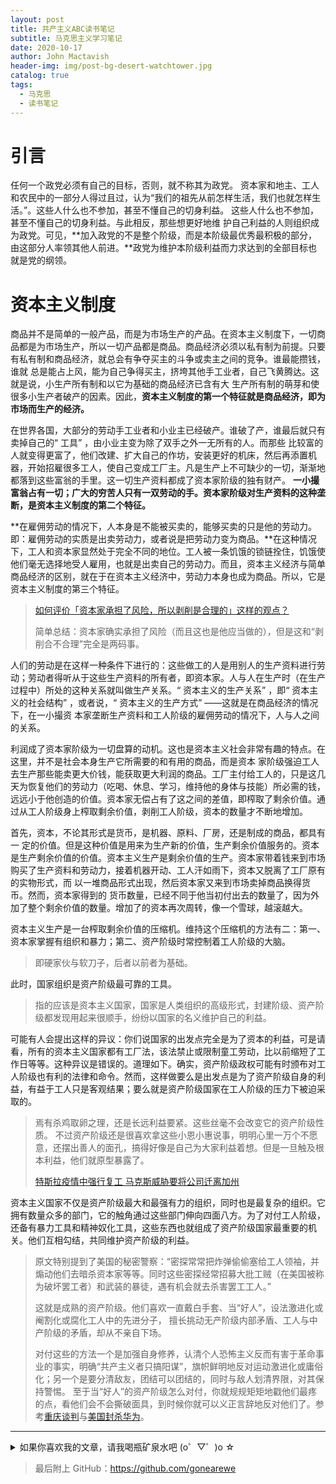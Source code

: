 ```yaml
---
layout: post
title: 共产主义ABC读书笔记
subtitle: 马克思主义学习笔记
date: 2020-10-17
author: John Mactavish
header-img: img/post-bg-desert-watchtower.jpg
catalog: true
tags:
  - 马克思
  - 读书笔记
---
```


# 引言

任何一个政党必须有自己的目标，否则，就不称其为政党。
资本家和地主、工人和农民中的一部分人得过且过，认为“我们的祖先从前怎样生活，我们也就怎样生活。”。这些人什么也不参加，甚至不懂自己的切身利益。
 这些人什么也不参加，甚至不懂自己的切身利益。与此相反，那些想更好地维
护自己利益的人则组织成为政党。可见，**加入政党的不是整个阶级，而是本阶级最优秀最积极的部分，由这部分人率领其他人前进。**政党为维护本阶级利益而力求达到的全部目标也就是党的纲领。

# 资本主义制度

商品并不是简单的一般产品，而是为市场生产的产品。在资本主义制度下，一切商品都是为市场生产，所以一切产品都是商品。商品经济必须以私有制为前提。只要有私有制和商品经济，就总会有争夺买主的斗争或卖主之间的竞争。谁最能攒钱，谁就
总是能占上风，能为自己争得买主，挤垮其他手工业者，自己飞黄腾达。这就是说，小生产所有制和以它为基础的商品经济已含有大
生产所有制的萌芽和使很多小生产者破产的因素。因此，**资本主义制度的第一个特征就是商品经济，即为市场而生产的经济。**

在世界各国，大部分的劳动手工业者和小业主已经破产。谁破了产，谁最后就只有卖掉自己的“ 工具” ，由小业主变为除了双手之外一无所有的人。而那些
比较富的人就变得更富了，他们改建、扩大自己的作坊，安装更好的机床，然后再添置机器，开始招雇很多工人，使自己变成工厂主。凡是生产上不可缺少的一切，渐渐地都落到这些富翁的手里。这一切生产资料都成了资本家阶级的独有财产。
**一小撮富翁占有一切；广大的穷苦人只有一双劳动的手。资本家阶级对生产资料的这种垄断，是资本主义制度的第二个特征。**

**在雇佣劳动的情况下，人本身是不能被买卖的，能够买卖的只是他的劳动力。即：雇佣劳动的实质是出卖劳动力，或者说是把劳动力变为商品。**在这种情况下，工人和资本家显然处于完全不同的地位。工人被一条饥饿的锁链拴住，饥饿使他们毫无选择地受人雇用，也就是出卖自己的劳动力。而且，资本主义经济与简单商品经济的区别，就在于在资本主义经济中，劳动力本身也成为商品。所以，它是资本主义制度的第三个特征。

> [如何评价「资本家承担了风险，所以剥削是合理的」这样的观点？](https://www.zhihu.com/question/416920766)
>
> 简单总结：资本家确实承担了风险（而且这也是他应当做的），但是这和“剥削合不合理”完全是两码事。

人们的劳动是在这样一种条件下进行的：这些做工的人是用别人的生产资料进行劳动；劳动者得听从于这些生产资料的所有者，即资本家。人与人在生产时（在生产过程中）所处的这种关系就叫做生产关系。“ 资本主义的生产关系” ，即“ 资本主义的社会结构” ，或者说，“ 资本主义的生产方式” ——这就是在商品经济的情况下，在一小撮资
本家垄断生产资料和工人阶级的雇佣劳动的情况下，人与人之间的关系。

利润成了资本家阶级为一切盘算的动机。这也是资本主义社会非常有趣的特点。在这里，并不是社会本身生产它所需要的和有用的商品，而是资本
家阶级强迫工人去生产那些能卖更大价钱，能获取更大利润的商品。工厂主付给工人的，只是这几天为恢复他们的劳动力（吃喝、休息、学习，维持他的身体与技能）所必需的钱，远远小于他创造的价值。资本家无偿占有了这之间的差值，即榨取了剩余价值。通过从工人阶级身上榨取剩余价值，剥削工人阶级，资本的数量才不断地增加。

首先，资本，不论其形式是货币，是机器、原料、厂房，还是制成的商品，都具有一
定的价值。但是这种价值是用来为生产新的价值，生产剩余价值服务的。资本是生产剩余价值的价值。资本主义生产是剩余价值的生产。资本家带着钱来到市场购买了生产资料和劳动力，接着机器开动、工人汗如雨下，资本又脱离了工厂原有的实物形式，而
以一堆商品形式出现，然后资本家又来到市场卖掉商品换得货币。然而，资本家得到的
货币数量，已经不同于他当初付出去的数量了，因为外加了整个剩余价值的数量。增加了的资本再次周转，像一个雪球，越滚越大。

资本主义生产是一台榨取剩余价值的压缩机。维持这个压缩机的方法有二：第一、资本家掌握有组织和暴力；第二、资产阶级时常控制着工人阶级的大脑。

> 即硬家伙与软刀子，后者以前者为基础。

此时，国家组织是资产阶级最可靠的工具。

> 指的应该是资本主义国家，国家是人类组织的高级形式，封建阶级、资产阶级都发现用起来很顺手，纷纷以国家的名义维护自己的利益。

可能有人会提出这样的异议：你们说国家的出发点完全是为了资本的利益，可是请看，所有的资本主义国家都有工厂法，该法禁止或限制童工劳动，比以前缩短了工作日等等。这种异议是错误的。道理如下。确实，资产阶级政权可能有时颁布对工人阶级也有利的法律和命令。然而，这样做要么是出发点是为了资产阶级自身的利益，有益于工人只是客观结果；要么就是资产阶级国家在工人阶级的压力下被迫采取的。

> 焉有杀鸡取卵之理，还是长远利益要紧。这些丝毫不会改变它的资产阶级性质。
> 不过资产阶级还是很喜欢拿这些小恩小惠说事，明明心里一万个不愿意，还摆出善人的面孔，搞得好像是自己为大家利益着想。但是一旦触及根本利益，他们就原型暴露了。
> 
> [特斯拉疫情中强行复工 马克斯威胁要将公司迁离加州](https://www.sohu.com/a/394647298_120399716)

资本主义国家不仅是资产阶级最大和最强有力的组织，同时也是最复杂的组织。它拥有数量众多的部门，它的触角通过这些部门伸向四面八方。为了对付工人阶级，还备有暴力工具和精神奴化工具，这些东西也就组成了资产阶级国家最重要的机关。他们互相勾结，共同维护资产阶级的利益。

> 原文特别提到了美国的秘密警察：“密探常常把炸弹偷偷塞给工人领袖，并煽动他们去暗杀资本家等等。同时这些密探经常招募大批工贼（在美国被称为破坏罢工者）和武装的暴徒，遇有机会就去杀害罢工工人。”
> 
> 这就是成熟的资产阶级。他们喜欢一直戴白手套、当“好人”，设法激进化或阉割化或腐化工人中的先进分子，
> 擅长挑动无产阶级内部矛盾、工人与中产阶级的矛盾，却从不亲自下场。
> 
> 对付这些的方法一个是加强自身修养，认清个人恐怖主义反而有害于革命事业的事实，明确“共产主义者只搞阳谋”，旗帜鲜明地反对运动激进化或庸俗化；另一个是要分清敌友，团结可以团结的，同时与敌人划清界限，对其保持警惕。
> 至于当“好人”的资产阶级怎么对付，你就规规矩矩地戳他们最疼的点，看他们会不会撕破面具，到时候你就可以义正言辞地反对他们了。参考[重庆谈判](https://baike.baidu.com/item/%E9%87%8D%E5%BA%86%E8%B0%88%E5%88%A4/1413)与[美国封杀华为](https://www.bilibili.com/video/BV1QA411a7bj?from=search&seid=16162772592058677853)。

---
<details>
  <summary>如果你喜欢我的文章，请我喝瓶矿泉水吧  (o゜▽゜)o ☆</summary>

![contribution](https://gonearewe.coding.net/p/blog/d/myblog/git/raw/master/img/contribution.jpg)
</details>

> 最后附上 GitHub：<https://github.com/gonearewe>
